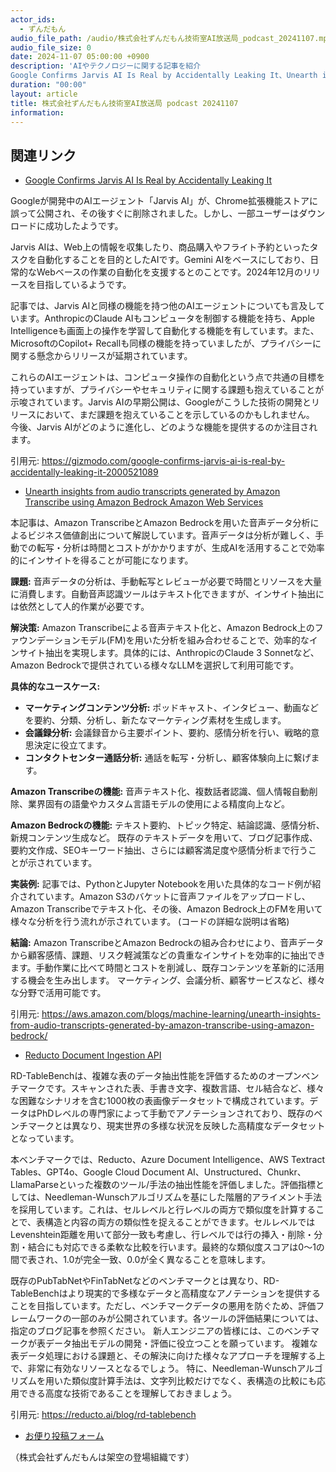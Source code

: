 ```yaml
---
actor_ids:
  - ずんだもん
audio_file_path: /audio/株式会社ずんだもん技術室AI放送局_podcast_20241107.mp3
audio_file_size: 0
date: 2024-11-07 05:00:00 +0900
description: 'AIやテクノロジーに関する記事を紹介  
Google Confirms Jarvis AI Is Real by Accidentally Leaking It、Unearth insights from audio transcripts generated by Amazon Transcribe using Amazon Bedrock  Amazon Web Services、Reducto Document Ingestion API'
duration: "00:00"
layout: article
title: 株式会社ずんだもん技術室AI放送局 podcast 20241107
information: 
---
```


## 関連リンク


- [Google Confirms Jarvis AI Is Real by Accidentally Leaking It](https://gizmodo.com/google-confirms-jarvis-ai-is-real-by-accidentally-leaking-it-2000521089)  



Googleが開発中のAIエージェント「Jarvis AI」が、Chrome拡張機能ストアに誤って公開され、その後すぐに削除されました。しかし、一部ユーザーはダウンロードに成功したようです。

Jarvis AIは、Web上の情報を収集したり、商品購入やフライト予約といったタスクを自動化することを目的としたAIです。Gemini AIをベースにしており、日常的なWebベースの作業の自動化を支援するとのことです。2024年12月のリリースを目指しているようです。

記事では、Jarvis AIと同様の機能を持つ他のAIエージェントについても言及しています。AnthropicのClaude AIもコンピュータを制御する機能を持ち、Apple Intelligenceも画面上の操作を学習して自動化する機能を有しています。また、MicrosoftのCopilot+ Recallも同様の機能を持っていましたが、プライバシーに関する懸念からリリースが延期されています。

これらのAIエージェントは、コンピュータ操作の自動化という点で共通の目標を持っていますが、プライバシーやセキュリティに関する課題も抱えていることが示唆されています。Jarvis AIの早期公開は、Googleがこうした技術の開発とリリースにおいて、まだ課題を抱えていることを示しているのかもしれません。  今後、Jarvis AIがどのように進化し、どのような機能を提供するのか注目されます。


引用元: https://gizmodo.com/google-confirms-jarvis-ai-is-real-by-accidentally-leaking-it-2000521089


- [Unearth insights from audio transcripts generated by Amazon Transcribe using Amazon Bedrock  Amazon Web Services](https://aws.amazon.com/blogs/machine-learning/unearth-insights-from-audio-transcripts-generated-by-amazon-transcribe-using-amazon-bedrock/)  



本記事は、Amazon TranscribeとAmazon Bedrockを用いた音声データ分析によるビジネス価値創出について解説しています。音声データは分析が難しく、手動での転写・分析は時間とコストがかかりますが、生成AIを活用することで効率的にインサイトを得ることが可能になります。

**課題:** 音声データの分析は、手動転写とレビューが必要で時間とリソースを大量に消費します。自動音声認識ツールはテキスト化できますが、インサイト抽出には依然として人的作業が必要です。

**解決策:** Amazon Transcribeによる音声テキスト化と、Amazon Bedrock上のファウンデーションモデル(FM)を用いた分析を組み合わせることで、効率的なインサイト抽出を実現します。具体的には、AnthropicのClaude 3 Sonnetなど、Amazon Bedrockで提供されている様々なLLMを選択して利用可能です。

**具体的なユースケース:**

* **マーケティングコンテンツ分析:** ポッドキャスト、インタビュー、動画などを要約、分類、分析し、新たなマーケティング素材を生成します。
* **会議録分析:** 会議録音から主要ポイント、要約、感情分析を行い、戦略的意思決定に役立てます。
* **コンタクトセンター通話分析:** 通話を転写・分析し、顧客体験向上に繋げます。

**Amazon Transcribeの機能:** 音声テキスト化、複数話者認識、個人情報自動削除、業界固有の語彙やカスタム言語モデルの使用による精度向上など。

**Amazon Bedrockの機能:**  テキスト要約、トピック特定、結論認識、感情分析、新規コンテンツ生成など。  既存のテキストデータを用いて、ブログ記事作成、要約文作成、SEOキーワード抽出、さらには顧客満足度や感情分析まで行うことが示されています。

**実装例:** 記事では、PythonとJupyter Notebookを用いた具体的なコード例が紹介されています。Amazon S3のバケットに音声ファイルをアップロードし、Amazon Transcribeでテキスト化、その後、Amazon Bedrock上のFMを用いて様々な分析を行う流れが示されています。  (コードの詳細な説明は省略)

**結論:** Amazon TranscribeとAmazon Bedrockの組み合わせにより、音声データから顧客感情、課題、リスク軽減策などの貴重なインサイトを効率的に抽出できます。手動作業に比べて時間とコストを削減し、既存コンテンツを革新的に活用する機会を生み出します。  マーケティング、会議分析、顧客サービスなど、様々な分野で活用可能です。


引用元: https://aws.amazon.com/blogs/machine-learning/unearth-insights-from-audio-transcripts-generated-by-amazon-transcribe-using-amazon-bedrock/


- [Reducto Document Ingestion API](https://reducto.ai/blog/rd-tablebench)  



RD-TableBenchは、複雑な表のデータ抽出性能を評価するためのオープンベンチマークです。スキャンされた表、手書き文字、複数言語、セル結合など、様々な困難なシナリオを含む1000枚の表画像データセットで構成されています。データはPhDレベルの専門家によって手動でアノテーションされており、既存のベンチマークとは異なり、現実世界の多様な状況を反映した高精度なデータセットとなっています。

本ベンチマークでは、Reducto、Azure Document Intelligence、AWS Textract Tables、GPT4o、Google Cloud Document AI、Unstructured、Chunkr、LlamaParseといった複数のツール/手法の抽出性能を評価しました。評価指標としては、Needleman-Wunschアルゴリズムを基にした階層的アライメント手法を採用しています。これは、セルレベルと行レベルの両方で類似度を計算することで、表構造と内容の両方の類似性を捉えることができます。セルレベルではLevenshtein距離を用いて部分一致も考慮し、行レベルでは行の挿入・削除・分割・結合にも対応できる柔軟な比較を行います。最終的な類似度スコアは0〜1の間で表され、1.0が完全一致、0.0が全く異なることを意味します。

既存のPubTabNetやFinTabNetなどのベンチマークとは異なり、RD-TableBenchはより現実的で多様なデータと高精度なアノテーションを提供することを目指しています。ただし、ベンチマークデータの悪用を防ぐため、評価フレームワークの一部のみが公開されています。各ツールの評価結果については、指定のブログ記事を参照ください。 新人エンジニアの皆様には、このベンチマークが表データ抽出モデルの開発・評価に役立つことを願っています。  複雑な表データ処理における課題と、その解決に向けた様々なアプローチを理解する上で、非常に有効なリソースとなるでしょう。  特に、Needleman-Wunschアルゴリズムを用いた類似度計算手法は、文字列比較だけでなく、表構造の比較にも応用できる高度な技術であることを理解しておきましょう。


引用元: https://reducto.ai/blog/rd-tablebench



- [お便り投稿フォーム](https://forms.gle/ffg4JTfqdiqK62qf9)

（株式会社ずんだもんは架空の登場組織です）
